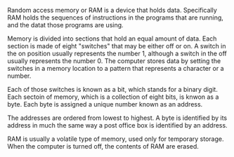 Random access memory or RAM is a device that holds data. Specifically RAM holds the sequences of instructions in the programs that are running, and the datat those programs are using.

Memory is divided into sections that hold an equal amount of data. Each section is made of eight "switches" that may be either off or on. A switch in the on position usually represents the number 1, although a switch in the off usually represents the number 0. The computer stores data by setting the switches in a memory location to a pattern that represents a character or a number.

Each of those switches is known as a bit, which stands for a binary digit. Each sectoin of memory, which is a collection of eight bits, is knwon as a byte. Each byte is assigned a unique number known as an address. 

The addresses are ordered from lowest to highest. A byte is identified by its address in much the same way a post office box is identified by an address.

RAM is usually a volatile type of memory, used only for temporary storage. When the computer is turned off, the contents of RAM are erased.

